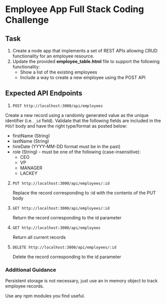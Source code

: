# Employee App Full Stack Coding Challenge

## Task

1. Create a node app that implements a set of REST APIs allowing CRUD functionality for an employee resource.
2. Update the provided **employee_table.html** file to support the following functionality:
    - Show a list of the existing employees
    - Include a way to create a new employee using the POST API

## Expected API Endpoints

1. `POST http://localhost:3000/api/employees`

Create a new record using a randomly generated value as the unique identifier (i.e. `_id` field). Validate that the
following fields are included in the `POST` body and have the right type/format as posted below:

- firstName (String)
- lastName (String)
- hireDate (YYYY-MM-DD format must be in the past)
- role (String) - must be one of the following (case-insensitive):
    - CEO
    - VP
    - MANAGER
    - LACKEY

2. `PUT http://localhost:3000/api/employees/:id`

   Replace the record corresponding to :id with the contents of the PUT body

3. `GET http://localhost:3000/api/employees/:id`

   Return the record corresponding to the id parameter

4. `GET http://localhost:3000/api/employees`

   Return all current records

5. `DELETE http://localhost:3000/api/employees/:id`

   Delete the record corresponding to the id parameter

### Additional Guidance

Persistent storage is not necessary, just use an in memory object to track employee records.

Use any npm modules you find useful.
